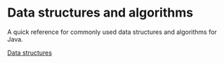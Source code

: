 # Data structures and algorithms

A quick reference for commonly used data structures and algorithms for Java.

[Data structures](docs/data-structures.md)